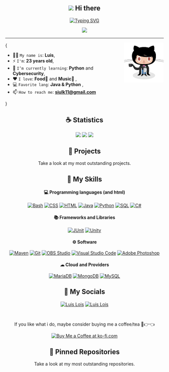 <h2 align="center"><img src = "https://raw.githubusercontent.com/MartinHeinz/MartinHeinz/master/wave.gif" width = 30px> Hi there </h2>
	
<p align="center">
<a href="https://git.io/typing-svg"><img src="https://readme-typing-svg.herokuapp.com?font=Fira+Code&pause=1000&center=true&vCenter=true&repeat=false&random=false&width=435&lines=A+passionate+software+developer" alt="Typing SVG" /></a>
</p>

<p align="center"> 
	<img src="https://komarev.com/ghpvc/?username=luislois&color=blue"/> 
</p>
<hr/>

<img align='right' src='Assets/codercat.png' width='25%'>  

{  

* 👨‍💻 `My name is`: **Luis**,
* ⚡ `I'm`: **23 years old**,
* 🌱 `I’m currently learning`: **Python** and **Cybersecurity**,
* ❤️ `I love`: **Food🍗** and **Music🎵**  ,
* 💻 `Favorite lang`: **Java & Python**  ,
* 📫 `How to reach me`: **siulk11@gmail.com**

}

<h2 align="center">☕ Statistics</h2>

<p align="center">
  <img height="50%" width="auto" src ="https://github-readme-stats.vercel.app/api?username=luislois&show_icons=true&count_private=true&theme=material-palenight&hide_border=true&hide=issues,contribs&bg_color=00000000">
  <img height="50%" width="auto" src ="https://github-readme-stats.vercel.app/api/top-langs/?username=luislois&layout=compact&hide_border=true&theme=material-palenight&bg_color=00000000&langs_count=6&hide=jupyter%20notebook,tex,css,php&exclude_repo=Pacman-AI">
  <img src ="https://github-readme-streak-stats.herokuapp.com?user=luislois&theme=material-palenight&hide_border=true&background=FFFFFF00">
</p>

<h2 align="center">🚀 Projects</h2>
<p align="center">Take a look at my most outstanding projects.</p>

<h2 align="center">🌱 My Skills</h2>

<h4 align="center">💻 Programming languages (and html)</h4>
<p align="center">
<a href="https://github.com/search?q=user%3Aluislois+language%3Abash"><img alt="Bash" src="https://img.shields.io/badge/Bash-121011.svg?logo=gnu-bash&logoColor=white"></a>
<a href="https://github.com/search?q=user%3ASammwyy1+language%3Acss"><img alt="CSS" src="https://img.shields.io/badge/CSS-1572B6.svg?logo=css3&logoColor=white"></a>
<a href="https://github.com/search?q=user%3ASammwyy1+language%3Ahtml"><img alt="HTML" src="https://img.shields.io/badge/HTML-E34F26.svg?logo=html5&logoColor=white"></a>
<a href="https://github.com/search?q=user%3ASammwyy1+language%3Ajava"><img alt="Java" src="https://custom-icon-badges.demolab.com/badge/Java-007396.svg?logo=java&logoColor=white"></a>
<a href="https://github.com/search?q=user%3ASammwyy1+language%3Apython"><img alt="Python" src="https://img.shields.io/badge/Python-14354C.svg?logo=python&logoColor=white"></a>
<a href="https://github.com/search?q=user%3ASammwyy1+language%3Asql"><img alt="SQL" src="https://custom-icon-badges.demolab.com/badge/SQL-025E8C.svg?logo=database&logoColor=white"></a>
<a href="https://github.com/search?q=user%3ASammwyy1+language%3Acsharp"><img alt="C#" src="https://custom-icon-badges.demolab.com/badge/C%23-68217A.svg?logo=cs2&logoColor=white"></a>
</p>

<h4 align="center">📚 Frameworks and Libraries</h4>
<p align="center">
<a href="#"><img alt="JUnit" src="https://custom-icon-badges.demolab.com/badge/JUnit-25A162.svg?logo=check-circle&logoColor=white"></a>
<a href="#"><img alt="Unity" src="https://img.shields.io/badge/Unity-000000.svg?logo=unity&logoColor=white"></a>
</p>

<h4 align="center">⚙ Software</h4>
<p align="center">
<a href="#"><img alt="Maven" src="https://img.shields.io/badge/Apache_Maven-C71A36.svg?logo=apache-maven&logoColor=white"></a>
<a href="#"><img alt="Git" src="https://img.shields.io/badge/Git-F05033.svg?logo=git&logoColor=white"></a>
<a href="#"><img alt="OBS Studio" src="https://img.shields.io/badge/-OBS-302E31?logo=obs-studio&logoColor=white"></a>
<a href="#"><img alt="Visual Studio Code" src="https://img.shields.io/badge/Visual%20Studio%20Code-0078d7.svg?logo=visual-studio-code&logoColor=white"></a>
<a href="#"><img alt="Adobe Photoshop" src="https://img.shields.io/badge/Adobe%20Photoshop-31A8FF.svg?logo=adobe-photoshop&logoColor=white"></a>
</p>

<h4 align="center">☁ Cloud and Providers</h4>
<p align="center">
<a href="#"><img alt="MariaDB" src="https://img.shields.io/badge/MariaDB-003545.svg?logo=mariadb&logoColor=white"></a>
<a href="#"><img alt="MongoDB" src="https://img.shields.io/badge/MongoDB-47A248.svg?logo=mongodb&logoColor=white"></a>
<a href="#"><img alt="MySQL" src="https://img.shields.io/badge/MySQL-00f.svg?logo=mysql&logoColor=white"></a>
</p>

<h2 align="center">📱 My Socials</h2>
<p align="center"> 
  <a href="https://instagram.com/luislois_11" target="blank" rel="noopener noreferrer"><img align="center"
      src="https://raw.githubusercontent.com/rahuldkjain/github-profile-readme-generator/master/src/images/icons/Social/instagram.svg"
      alt="Luis Lois" height="30" width="40" /></a> 
 <a href="https://twitter.com/luislois_11" target="blank" rel="noopener noreferrer"><img align="center"
      src="https://raw.githubusercontent.com/rahuldkjain/github-profile-readme-generator/master/src/images/icons/Social/twitter.svg"
      alt="Luis Lois" height="30" width="40" /></a> 
</p>

<br/>

<p align="center">
If you like what i do, maybe consider buying me a coffee/tea 🥺👉👈
</p>
<p align="center">
<a href='https://ko-fi.com/A0A3EGKCP' target="_blank" rel="noopener noreferrer"><img height='36' style='border:0px;height:36px;' src='https://cdn.ko-fi.com/cdn/kofi2.png?v=3' border='0' alt='Buy Me a Coffee at ko-fi.com' /></a>
</p>
<h2 align="center">📌 Pinned Repositories</h2>
<p align="center">Take a look at my most outstanding repositories.</p>

